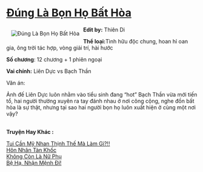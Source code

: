 <a href="https://utruyen.com/dung-la-bon-ho-bat-hoa/21822/" title="Đúng Là Bọn Họ Bất Hòa"><h1>Đúng Là Bọn Họ Bất Hòa</h1></a><div style="display:table"><img align="right" style="float: left; padding: 10px;" src="https://utruyen.com/images/story/200x260/dung-la-bon-ho-bat-hoa.jpg" alt="Đúng Là Bọn Họ Bất Hòa"><b>Edit by:</b> Thiên Di<p></p><b>Thể loại:</b>Tình hữu độc chung, hoan hỉ oan gia, ông trời tác hợp, vòng giải trí, hài hước<p></p><b>Số chương</b>: 12 chương + 1 phiên ngoại<p></p><b>Vai chính:</b> Liên Dực vs Bạch Thần<p></p>Văn án: <p></p>Ảnh đế Liên Dực luôn nhằm vào tiểu sinh đang “hot” Bạch Thần vừa mới tiến tổ, hai người thường xuyên ra tay đánh nhau ở nơi công cộng, nghe đồn bất hòa là sự thật, nhưng tại sao hai người bọn họ luôn xuất hiện ở cùng một nơi vậy?</div><p><br><b>Truyện Hay Khác :</b></p><a href="https://utruyen.com/tui-can-my-nhan-thinh-the-ma-lam-gi/21821/" alt="Tui Cần Mỹ Nhan Thịnh Thế Mà Làm Gì?!!">Tui Cần Mỹ Nhan Thịnh Thế Mà Làm Gì?!!</a><br/><a href="https://github.com/quanluxury/truyenhot/tree/master/truyenhay/17035/" alt="Hôn Nhân Tàn Khốc">Hôn Nhân Tàn Khốc</a><br/><a href="https://www.pinterest.com/pin/669629038332624188" alt="Không Còn Là Nữ Phụ">Không Còn Là Nữ Phụ</a><br/><a href="https://github.com/quanluxury/ngontinh_sac/tree/master/truyenhay/17718/" alt="Bệ Hạ, Nhận Mệnh Đi!">Bệ Hạ, Nhận Mệnh Đi!</a><br/>